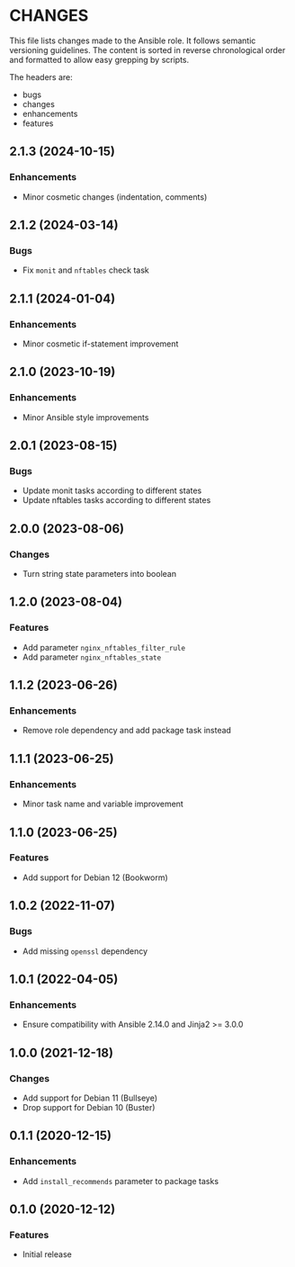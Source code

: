 # CHANGES

This file lists changes made to the Ansible role. It follows semantic versioning
guidelines. The content is sorted in reverse chronological order and formatted
to allow easy grepping by scripts.

The headers are:
- bugs
- changes
- enhancements
- features

## 2.1.3 (2024-10-15)

### Enhancements

- Minor cosmetic changes (indentation, comments)

## 2.1.2 (2024-03-14)

### Bugs

- Fix `monit` and `nftables` check task

## 2.1.1 (2024-01-04)

### Enhancements

- Minor cosmetic if-statement improvement

## 2.1.0 (2023-10-19)

### Enhancements

- Minor Ansible style improvements

## 2.0.1 (2023-08-15)

### Bugs

- Update monit tasks according to different states
- Update nftables tasks according to different states

## 2.0.0 (2023-08-06)

### Changes

- Turn string state parameters into boolean

## 1.2.0 (2023-08-04)

### Features

- Add parameter `nginx_nftables_filter_rule`
- Add parameter `nginx_nftables_state`

## 1.1.2 (2023-06-26)

### Enhancements

- Remove role dependency and add package task instead

## 1.1.1 (2023-06-25)

### Enhancements

- Minor task name and variable improvement

## 1.1.0 (2023-06-25)

### Features

- Add support for Debian 12 (Bookworm)

## 1.0.2 (2022-11-07)

### Bugs

- Add missing `openssl` dependency

## 1.0.1 (2022-04-05)

### Enhancements

- Ensure compatibility with Ansible 2.14.0 and Jinja2 >= 3.0.0

## 1.0.0 (2021-12-18)

### Changes

- Add support for Debian 11 (Bullseye)
- Drop support for Debian 10 (Buster)

## 0.1.1 (2020-12-15)

### Enhancements

- Add `install_recommends` parameter to package tasks

## 0.1.0 (2020-12-12)

### Features

- Initial release
